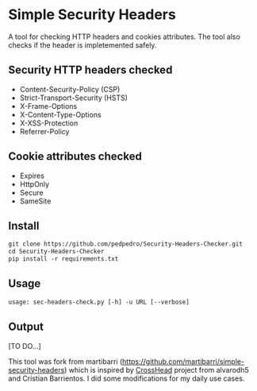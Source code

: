 # Simple Security Headers

A tool for checking HTTP headers and cookies attributes.
The tool also checks if the header is impletemented safely.

## Security HTTP headers checked
- Content-Security-Policy (CSP)
- Strict-Transport-Security (HSTS)
- X-Frame-Options
- X-Content-Type-Options
- X-XSS-Protection
- Referrer-Policy

## Cookie attributes checked
- Expires
- HttpOnly
- Secure
- SameSite

## Install

```txt
git clone https://github.com/pedpedro/Security-Headers-Checker.git
cd Security-Headers-Checker
pip install -r requirements.txt
```

## Usage

```txt
usage: sec-headers-check.py [-h] -u URL [--verbose]
```

## Output 

[TO DO...]


This tool was fork from martibarri (https://github.com/martibarri/simple-security-headers) which is inspired by [CrossHead](https://github.com/alvarodh5/CrossHead) project from alvarodh5 and Cristian Barrientos. I did some modifications for my daily use cases.
